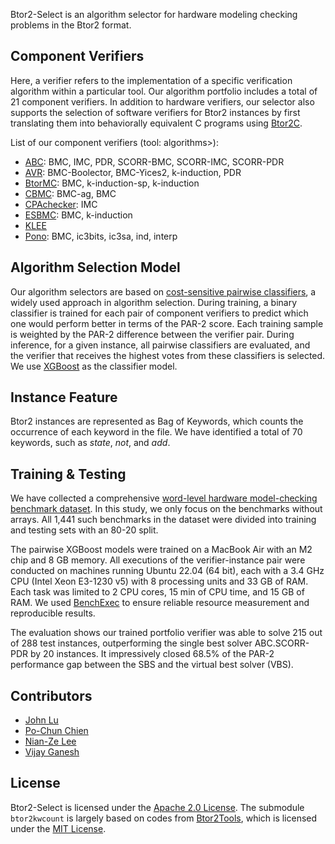 Btor2-Select is an algorithm selector for hardware modeling checking problems in the Btor2 format.

## Component Verifiers
Here, a verifier refers to the implementation of a specific verification algorithm within a particular tool. Our algorithm portfolio includes a total of 21 component verifiers. In addition to hardware verifiers, our selector also supports the selection of software verifiers for Btor2 instances by first translating them into behaviorally equivalent C programs using [Btor2C](https://gitlab.com/sosy-lab/software/btor2c).

List of our component verifiers (tool: algorithms>):

* [ABC](https://github.com/berkeley-abc/abc): BMC, IMC, PDR, SCORR-BMC, SCORR-IMC, SCORR-PDR
* [AVR](https://github.com/aman-goel/avr): BMC-Boolector, BMC-Yices2, k-induction, PDR
* [BtorMC](https://boolector.github.io/): BMC, k-induction-sp, k-induction
* [CBMC](https://www.cprover.org/cbmc/): BMC-ag, BMC
* [CPAchecker](https://cpachecker.sosy-lab.org/): IMC
* [ESBMC](https://github.com/esbmc/esbmc): BMC, k-induction
* [KLEE](https://klee-se.org/)
* [Pono](https://github.com/stanford-centaur/pono): BMC, ic3bits, ic3sa, ind, interp

## Algorithm Selection Model
Our algorithm selectors are based on [cost-sensitive pairwise classifiers](http://www.cs.ubc.ca/labs/beta/Projects/SATzilla/SATzilla2012final.pdf), a widely used approach in algorithm selection. During training, a binary classifier is trained for each pair of component verifiers to predict which one would perform better in terms of the PAR-2 score. Each training sample is weighted by the PAR-2 difference between the verifier pair. During inference, for a given instance, all pairwise classifiers are evaluated, and the verifier that receives the highest votes from these classifiers is selected. We use [XGBoost](https://xgboost.readthedocs.io/en/stable/) as the classifier model. 

## Instance Feature
Btor2 instances are represented as Bag of Keywords, which counts the occurrence of each keyword in the file. We have identified a total of 70 keywords, such as *state*,  *not*, and *add*.

## Training \& Testing
We have collected a comprehensive [word-level hardware model-checking benchmark dataset](https://gitlab.com/sosy-lab/research/data/word-level-hwmc-benchmarks/). In this study, we only focus on the benchmarks without arrays. All 1,441 such benchmarks in the dataset were divided into training and testing sets with an 80-20 split. 

The pairwise XGBoost models were trained on a MacBook Air with an M2 chip and 8 GB memory. All executions of the verifier-instance pair were conducted on machines running Ubuntu 22.04 (64 bit), each with a 3.4 GHz CPU (Intel Xeon E3-1230 v5) with 8 processing units and 33 GB of RAM. Each task was limited to 2 CPU cores, 15 min of CPU time, and 15 GB of RAM. We used [BenchExec](https://github.com/sosy-lab/benchexec) to ensure reliable resource measurement and reproducible results. 

The evaluation shows our trained portfolio verifier was able to solve 215 out of 288 test instances, outperforming the single best solver ABC.SCORR-PDR by 20 instances. It impressively closed 68.5% of the PAR-2 performance gap between the SBS and the virtual best solver (VBS). 

## Contributors
* [John Lu](https://johnlyu2.github.io/) 
* [Po-Chun Chien](https://www.sosy-lab.org/people/chien/)
* [Nian-Ze Lee](https://www.sosy-lab.org/people/lee/)
* [Vijay Ganesh](https://vganesh1.github.io/)

## License
Btor2-Select is licensed under the [Apache 2.0 License](https://www.apache.org/licenses/LICENSE-2.0). The submodule `btor2kwcount` is largely based on codes from [Btor2Tools](https://github.com/Boolector/btor2tools), which is licensed under the [MIT License](btor2kwcount/LICENSE.txt).